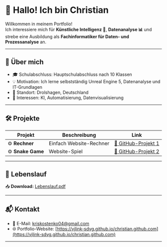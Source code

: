# 👋 Hallo! Ich bin Christian  

Willkommen in meinem Portfolio!  
Ich interessiere mich für **Künstliche Intelligenz 🤖**, **Datenanalyse 📊** und strebe eine Ausbildung als **Fachinformatiker für Daten- und Prozessanalyse** an.

---

## 🚀 Über mich

- 🎓 Schulabschluss: Hauptschulabschluss nach 10 Klassen  
- 💡 Motivation: Ich lerne selbstständig Unreal Engine 5, Datenanalyse und IT-Grundlagen  
- 📍 Standort: Drolshagen, Deutschland  
- 🧠 Interessen: KI, Automatisierung, Datenvisualisierung

---
## 🛠️ Projekte

| Projekt | Beschreibung | Link |
|--------|--------------|------|
| ⚙️ **Rechner** | Einfach Website-Rechner | [🔗 GitHub-Projekt 1](https://vjlink-sdvg.github.io/Mein-Rechner/) |
| ⚙️ **Snake Game** | Website-Spiel | [🔗 GitHub-Projekt 2](https://vjlink-sdvg.github.io/Snake-Game/) |

---
## 📄 Lebenslauf

📥 **Download:** [Lebenslauf.pdf](./Lebenslauf.pdf)

---

## 📬 Kontakt

- 📧 E-Mail: kriskostenko04@gmail.com  
- 🌐 Portfolio-Website: [https://vjlink-sdvg.github.io/christian.github.com](https://vjlink-sdvg.github.io/christian.github.com)

---
